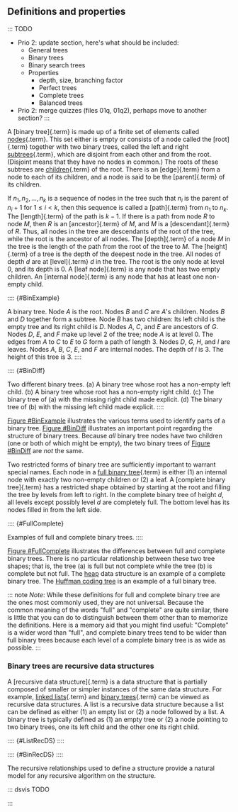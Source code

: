 
## Definitions and properties

::: TODO
- Prio 2: update section, here's what should be included:
    - General trees
    - Binary trees
    - Binary search trees
    - Properties
        - depth, size, branching factor
        - Perfect trees
        - Complete trees
        - Balanced trees
- Prio 2: merge quizzes (files 01q, 01q2), perhaps move to another section?
:::

A [binary tree]{.term} is made up of a finite
set of elements called [nodes](#node){.term}.
This set either is empty or consists of a node called the
[root]{.term} together with two binary trees,
called the left and right [subtrees](#subtree){.term}, which are disjoint from each other and from the root.
(Disjoint means that they have no nodes in common.) The roots of these
subtrees are [children](#child){.term} of the
root. There is an [edge]{.term} from a node to
each of its children, and a node is said to be the
[parent]{.term} of its children.

If $n_1, n_2, ..., n_k$ is a sequence of nodes in the tree such that
$n_i$ is the parent of $n_i+1$ for $1 \leq i < k$, then this sequence is
called a [path]{.term} from $n_1$ to $n_k$. The
[length]{.term} of the path is $k-1$. If there
is a path from node $R$ to node $M$, then $R$ is an
[ancestor]{.term} of $M$, and $M$ is a
[descendant]{.term} of $R$. Thus, all nodes in
the tree are descendants of the root of the tree, while the root is the
ancestor of all nodes. The [depth]{.term} of a
node $M$ in the tree is the length of the path from the root of the tree
to $M$. The [height]{.term} of a tree is the
depth of the deepest node in the tree. All nodes of depth $d$ are at
[level]{.term} $d$ in the tree. The root is the
only node at level 0, and its depth is 0. A
[leaf node]{.term} is any node that has two
empty children. An [internal node]{.term} is any
node that has at least one non-empty child.

:::: {#BinExample}
<inlineav id="BinExampCON" src="Binary/BinExampCON.js" name="Binary/BinExampCON" links="Binary/BinExampCON.css" static/>

A binary tree. Node $A$ is the root. Nodes $B$ and $C$ are $A$'s
children. Nodes $B$ and $D$ together form a subtree. Node $B$ has two
children: Its left child is the empty tree and its right child is $D$.
Nodes $A$, $C$, and $E$ are ancestors of $G$. Nodes $D$, $E$, and $F$
make up level 2 of the tree; node $A$ is at level 0. The edges from $A$
to $C$ to $E$ to $G$ form a path of length 3. Nodes $D$, $G$, $H$, and
$I$ are leaves. Nodes $A$, $B$, $C$, $E$, and $F$ are internal nodes.
The depth of $I$ is 3. The height of this tree is 3.
::::

:::: {#BinDiff}
<inlineav id="BinDiffCON" src="Binary/BinDiffCON.js" name="Binary/BinDiffCON" links="Binary/BinDiffCON.css" static/>

Two different binary trees. (a) A binary tree whose root has a non-empty
left child. (b) A binary tree whose root has a non-empty right child.
(c) The binary tree of (a) with the missing right child made explicit.
(d) The binary tree of (b) with the missing left child made explicit.
::::

[Figure #BinExample](#BinExample) illustrates
the various terms used to identify parts of a binary tree.
[Figure #BinDiff](#BinDiff) illustrates an important
point regarding the structure of binary trees. Because *all* binary tree
nodes have two children (one or both of which might be empty), the two
binary trees of [Figure #BinDiff](#BinDiff)
are *not* the same.

Two restricted forms of binary tree are sufficiently important to
warrant special names. Each node in a
[full binary tree](#full-tree){.term} is either
(1) an internal node with exactly two non-empty children or (2) a leaf.
A [complete binary tree]{.term} has a restricted
shape obtained by starting at the root and filling the tree by levels
from left to right. In the complete binary tree of height $d$, all
levels except possibly level $d$ are completely full. The bottom level
has its nodes filled in from the left side.

:::: {#FullComplete}
<inlineav id="FullCompCON" src="Binary/FullCompCON.js" name="Binary/FullCompCON" links="Binary/FullCompCON.css" static/>

Examples of full and complete binary trees.
::::

[Figure #FullComplete](#FullComplete) illustrates
the differences between full and complete binary trees. There is no
particular relationship between these two tree shapes; that is, the tree (a) is
full but not complete while the tree (b) is complete but
not full. The [heap](#heaps-and-priority-queues) data
structure is an example of a complete binary tree. The
[Huffman coding tree](#huffman-coding-trees) is an example of a full binary tree.

::: note
*Note*: While these definitions for full and complete binary tree are the
ones most commonly used, they are not universal. Because the common
meaning of the words "full" and "complete" are quite similar,
there is little that you can do to distinguish between them other
than to memorize the definitions. Here is a memory aid that you
might find useful: "Complete" is a wider word than "full", and
complete binary trees tend to be wider than full binary trees
because each level of a complete binary tree is as wide as possible.
:::


### Binary trees are recursive data structures

A [recursive data structure]{.term} is a data
structure that is partially composed of smaller or simpler instances of
the same data structure. For example,
[linked lists](#linked-list){.term} and
[binary trees](#binary-tree){.term} can be
viewed as recursive data structures. A list is a recursive data
structure because a list can be defined as either (1) an empty list or
(2) a node followed by a list. A binary tree is typically defined as (1)
an empty tree or (2) a node pointing to two binary trees, one its left
child and the other one its right child.

:::: {#ListRecDS}
<inlineav id="ListRecDSCON" src="Binary/ListRecDSCON.js" name="Binary/ListRecDSCON" links="Binary/RecursiveDSCON.css" static/>
::::

:::: {#BinRecDS}
<inlineav id="BinRecDSCON" src="Binary/BinRecDSCON.js" name="Binary/BinRecDSCON" links="Binary/RecursiveDSCON.css" static/>
::::

The recursive relationships used to define a structure provide a natural
model for any recursive algorithm on the structure.

::: dsvis
TODO

<inlineav id="SumBinaryTreeCON" src="Binary/SumBinaryTreeCON.js" name="Sum values in a Binary Tree Slide Show" links="Binary/RecursiveDSCON.css"/>
:::
